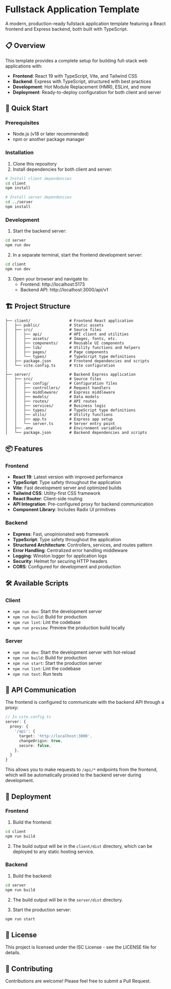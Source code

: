 # Fullstack Application Template

A modern, production-ready fullstack application template featuring a React frontend and Express backend, both built with TypeScript.

## 📋 Overview

This template provides a complete setup for building full-stack web applications with:

- **Frontend**: React 19 with TypeScript, Vite, and Tailwind CSS
- **Backend**: Express with TypeScript, structured with best practices
- **Development**: Hot Module Replacement (HMR), ESLint, and more
- **Deployment**: Ready-to-deploy configuration for both client and server

## 🚀 Quick Start

### Prerequisites

- Node.js (v18 or later recommended)
- npm or another package manager

### Installation

1. Clone this repository
2. Install dependencies for both client and server:

```bash
# Install client dependencies
cd client
npm install

# Install server dependencies
cd ../server
npm install
```

### Development

1. Start the backend server:

```bash
cd server
npm run dev
```

2. In a separate terminal, start the frontend development server:

```bash
cd client
npm run dev
```

3. Open your browser and navigate to:
   - Frontend: http://localhost:5173
   - Backend API: http://localhost:3000/api/v1

## 🏗️ Project Structure

```
├── client/                 # Frontend React application
│   ├── public/             # Static assets
│   ├── src/                # Source files
│   │   ├── api/            # API client and utilities
│   │   ├── assets/         # Images, fonts, etc.
│   │   ├── components/     # Reusable UI components
│   │   ├── lib/            # Utility functions and helpers
│   │   ├── pages/          # Page components
│   │   └── types/          # TypeScript type definitions
│   ├── package.json        # Frontend dependencies and scripts
│   └── vite.config.ts      # Vite configuration
│
├── server/                 # Backend Express application
│   ├── src/                # Source files
│   │   ├── config/         # Configuration files
│   │   ├── controllers/    # Request handlers
│   │   ├── middleware/     # Express middleware
│   │   ├── models/         # Data models
│   │   ├── routes/         # API routes
│   │   ├── services/       # Business logic
│   │   ├── types/          # TypeScript type definitions
│   │   ├── utils/          # Utility functions
│   │   ├── app.ts          # Express app setup
│   │   └── server.ts       # Server entry point
│   ├── .env                # Environment variables
│   └── package.json        # Backend dependencies and scripts
```

## 📦 Features

### Frontend

- **React 19**: Latest version with improved performance
- **TypeScript**: Type safety throughout the application
- **Vite**: Fast development server and optimized builds
- **Tailwind CSS**: Utility-first CSS framework
- **React Router**: Client-side routing
- **API Integration**: Pre-configured proxy for backend communication
- **Component Library**: Includes Radix UI primitives

### Backend

- **Express**: Fast, unopinionated web framework
- **TypeScript**: Type safety throughout the application
- **Structured Architecture**: Controllers, services, and routes pattern
- **Error Handling**: Centralized error handling middleware
- **Logging**: Winston logger for application logs
- **Security**: Helmet for securing HTTP headers
- **CORS**: Configured for development and production

## 🛠️ Available Scripts

### Client

- `npm run dev`: Start the development server
- `npm run build`: Build for production
- `npm run lint`: Lint the codebase
- `npm run preview`: Preview the production build locally

### Server

- `npm run dev`: Start the development server with hot-reload
- `npm run build`: Build for production
- `npm run start`: Start the production server
- `npm run lint`: Lint the codebase
- `npm run test`: Run tests

## 🔄 API Communication

The frontend is configured to communicate with the backend API through a proxy:

```typescript
// In vite.config.ts
server: {
  proxy: {
    '/api': {
      target: 'http://localhost:3000',
      changeOrigin: true,
      secure: false,
    },
  }
}
```

This allows you to make requests to `/api/*` endpoints from the frontend, which will be automatically proxied to the backend server during development.

## 🚢 Deployment

### Frontend

1. Build the frontend:

```bash
cd client
npm run build
```

2. The build output will be in the `client/dist` directory, which can be deployed to any static hosting service.

### Backend

1. Build the backend:

```bash
cd server
npm run build
```

2. The build output will be in the `server/dist` directory.

3. Start the production server:

```bash
npm run start
```

## 📝 License

This project is licensed under the ISC License - see the LICENSE file for details.

## 🤝 Contributing

Contributions are welcome! Please feel free to submit a Pull Request.
